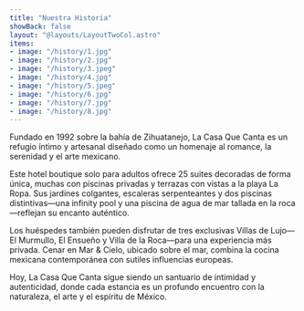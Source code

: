 ```yaml
---
title: "Nuestra Historia"
showBack: false
layout: "@layouts/LayoutTwoCol.astro"
items:
- image: "/history/1.jpg"
- image: "/history/2.jpg"
- image: "/history/3.jpeg"
- image: "/history/4.jpg"
- image: "/history/5.jpeg"
- image: "/history/6.jpg"
- image: "/history/7.jpg"
- image: "/history/8.jpg"
---
```


Fundado en 1992 sobre la bahía de Zihuatanejo, La Casa Que Canta es un refugio íntimo y artesanal diseñado como un homenaje al romance, la serenidad y el arte mexicano.

Este hotel boutique solo para adultos ofrece 25 suites decoradas de forma única, muchas con piscinas privadas y terrazas con vistas a la playa La Ropa. Sus jardines colgantes, escaleras serpenteantes y dos piscinas distintivas—una infinity pool y una piscina de agua de mar tallada en la roca—reflejan su encanto auténtico.

Los huéspedes también pueden disfrutar de tres exclusivas Villas de Lujo—El Murmullo, El Ensueño y Villa de la Roca—para una experiencia más privada. Cenar en Mar & Cielo, ubicado sobre el mar, combina la cocina mexicana contemporánea con sutiles influencias europeas.

Hoy, La Casa Que Canta sigue siendo un santuario de intimidad y autenticidad, donde cada estancia es un profundo encuentro con la naturaleza, el arte y el espíritu de México.
